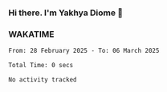 ### Hi there. I'm Yakhya Diome 👋

### WAKATIME
<!--START_SECTION:waka-->

```txt
From: 28 February 2025 - To: 06 March 2025

Total Time: 0 secs

No activity tracked
```

<!--END_SECTION:waka-->
